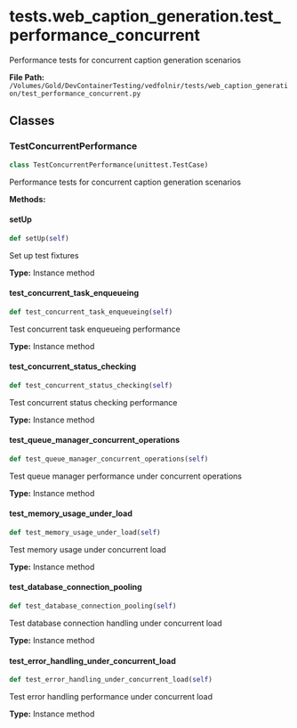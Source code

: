 # tests.web_caption_generation.test_performance_concurrent

Performance tests for concurrent caption generation scenarios

**File Path:** `/Volumes/Gold/DevContainerTesting/vedfolnir/tests/web_caption_generation/test_performance_concurrent.py`

## Classes

### TestConcurrentPerformance

```python
class TestConcurrentPerformance(unittest.TestCase)
```

Performance tests for concurrent caption generation scenarios

**Methods:**

#### setUp

```python
def setUp(self)
```

Set up test fixtures

**Type:** Instance method

#### test_concurrent_task_enqueueing

```python
def test_concurrent_task_enqueueing(self)
```

Test concurrent task enqueueing performance

**Type:** Instance method

#### test_concurrent_status_checking

```python
def test_concurrent_status_checking(self)
```

Test concurrent status checking performance

**Type:** Instance method

#### test_queue_manager_concurrent_operations

```python
def test_queue_manager_concurrent_operations(self)
```

Test queue manager performance under concurrent operations

**Type:** Instance method

#### test_memory_usage_under_load

```python
def test_memory_usage_under_load(self)
```

Test memory usage under concurrent load

**Type:** Instance method

#### test_database_connection_pooling

```python
def test_database_connection_pooling(self)
```

Test database connection handling under concurrent load

**Type:** Instance method

#### test_error_handling_under_concurrent_load

```python
def test_error_handling_under_concurrent_load(self)
```

Test error handling performance under concurrent load

**Type:** Instance method

